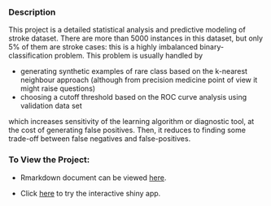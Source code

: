 ### Description
This project is a  detailed statistical analysis and predictive modeling of stroke dataset. 
There are more than 5000 instances in this dataset, but only 5% of them are stroke cases: this is a highly imbalanced binary-classification problem.
This problem is usually handled by
  - generating synthetic examples of rare class based on the k-nearest neighbour approach (although from precision medicine point of view it might raise questions)
  - choosing a cutoff threshold based on the ROC curve analysis using validation data set

which increases sensitivity of the learning algorithm or diagnostic tool, at the cost of generating false positives.
Then, it reduces to finding some trade-off between false negatives and false-positives.


### To View the Project:

* Rmarkdown document can be viewed [here](https://kmusayeva.github.io/StrokeClassification/).

* Click [here](https://kmusayeva.shinyapps.io/strokeclassification/) to try the interactive shiny app.




